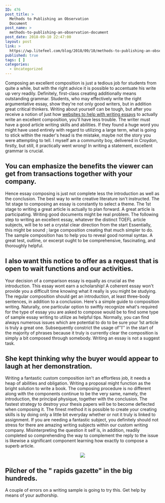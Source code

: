 ```yaml
---
ID: 476
post_title: >
  Methods to Publishing an Observation
  Document
post_name: >
  methods-to-publishing-an-observation-document
post_date: 2018-09-10 22:47:00
layout: post
link: >
  https://wp.litefeel.com/blog/2018/09/10/methods-to-publishing-an-observation-document/
published: true
tags: [ ]
categories:
  - Uncategorized
---
```

<p>Composing an excellent composition is just a tedious job for students from quite a while, but with the right advice it is possible to accentuate his write up very readily. Definitely, first-class creating additionally means outstanding grammar. Students, who may effectively write the right argumentative essay, show they're not only good writers, but in addition great critical thinkers. Writing about yourself can be tough, but after you receive a notion of just how <a href="https://write-for-me.com/">websites to help with writing essays</a> to actually write an excellent composition, you'll have less trouble. The writer must have a good article writing skills and abilities. If they found a huge word you might have used entirely with regard to utilizing a large term, what is going to stick within the reader's head is the mistake, maybe not the story you were attempting to tell. I myself am a community boy, delivered in Croydon, firstly, but still, it practically went wrong! In writing a statement, excellent grammar is crucial.  <h2>You can emphasize the benefits the viewer can get from transactions together with your company.</h2><p>Hence essay composing is just not complete less the introduction as well as the conclusion. The best way to write creative literature isn't instructed. The 1st stage to composing an essay is constantly to select a theme. The 1st stage to writing a great article is actually to plan forward. A great article is participating. Writing good documents might be real problem. The following step to writing an excellent essay, whatever the distinct TOEFL article subjects, will be to set a crystal clear direction from the start Essentially, this might be sound ; large composition creating that much simpler to do. The sample composition has to help you to reveal good normal syntax. A great test, outline, or excerpt ought to be comprehensive, fascinating, and thoroughly helpful.  <h2>I also want this notice to offer as a request that is open to wait functions and our activities.</h2><p>Your decision of a comparison essay is equally as crucial as the introduction. This essay wont earn a scholarship! A coherent essay won't provide you a difficult time knowing what it really is you might be studying. The regular composition should get an introduction, at least three-body sentences, in addition to a conclusion. Here's a simple guide to composition writing. Naturally, one particular option to swiftly recognize what's required for the type of essay you are asked to compose would be to find some type of sample essay writing to utilize as helpful tips. Normally, you can find always numerous issues which are potential to do to be sure your 1st article is truly a great one. Subsequently constrict the usage of''I'' in the start of the majority of phrases because it truly is currently clear the composition is simply a bit composed through somebody. Writing an essay is not a suggest task.  <h2>She kept thinking why the buyer would appear to laugh at her demonstration.</h2><p>Writing a fantastic custom composition isn't an effortless job, it needs a heap of abilities and obligation. Writing a proposal might function as the bright solution to write a book. The composing procedure is no different along with the components continue to be the very same, namely, the introduction, the principal physique, together with the conclusion. The fastest strategy to destroy your thesis papers will be to become deflected when composing it. The finest method it is possible to create your creating skills is by doing only a little bit everyday whether or not it truly is linked to assignment. If you are needing a fantastic subject, you definitely should not stress for there are amazing writing subjects within our custom writing company. Misinterpreting the question it self is, in addition, readily completed so comprehending the way to complement the reply to the issue is likewise a significant component learning how exactly to compose a superb article. <p style="text-align:center"></p> <p style="text-align:center"><img src="http://c.asstatic.com/images/tccampa-65513-plagiarism-freshman-college-composition-research-paper-writing-mla-education-ppt-powerpoint-Ver1-1.jpg" style="max-width: 500px;border: none"></p>  <h2>Pilcher of the " rapids gazette" in the big hundreds.</h2><p>A couple of errors on a writing sample is going to try this. Get help by means of your authorship.